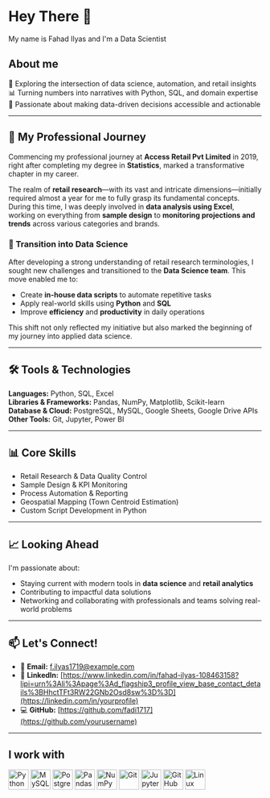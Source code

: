 <h1 align="left">Hey There 👋</h1>

<p align="left">My name is Fahad Ilyas and I'm a Data Scientist</p>

<h2 align="left">About me</h2>

🚀 Exploring the intersection of data science, automation, and retail insights  
📊 Turning numbers into narratives with Python, SQL, and domain expertise  
🧠 Passionate about making data-driven decisions accessible and actionable  

---

## 🧭 My Professional Journey

Commencing my professional journey at **Access Retail Pvt Limited** in 2019, right after completing my degree in **Statistics**, marked a transformative chapter in my career.

The realm of **retail research**—with its vast and intricate dimensions—initially required almost a year for me to fully grasp its fundamental concepts. During this time, I was deeply involved in **data analysis using Excel**, working on everything from **sample design** to **monitoring projections and trends** across various categories and brands.

### 🚀 Transition into Data Science

After developing a strong understanding of retail research terminologies, I sought new challenges and transitioned to the **Data Science team**. This move enabled me to:

- Create **in-house data scripts** to automate repetitive tasks  
- Apply real-world skills using **Python** and **SQL**  
- Improve **efficiency** and **productivity** in daily operations

This shift not only reflected my initiative but also marked the beginning of my journey into applied data science.

---

## 🛠 Tools & Technologies

**Languages:** Python, SQL, Excel  
**Libraries & Frameworks:** Pandas, NumPy, Matplotlib, Scikit-learn  
**Database & Cloud:** PostgreSQL, MySQL, Google Sheets, Google Drive APIs  
**Other Tools:** Git, Jupyter, Power BI  

---

## 📊 Core Skills

- Retail Research & Data Quality Control  
- Sample Design & KPI Monitoring  
- Process Automation & Reporting  
- Geospatial Mapping (Town Centroid Estimation)  
- Custom Script Development in Python  

---

## 📈 Looking Ahead

I'm passionate about:

- Staying current with modern tools in **data science** and **retail analytics**  
- Contributing to impactful data solutions  
- Networking and collaborating with professionals and teams solving real-world problems  

---

## 📫 Let's Connect!

- 📧 **Email:** [f.ilyas1719@example.com](Email)  
- 💼 **LinkedIn:** [https://www.linkedin.com/in/fahad-ilyas-108463158?lipi=urn%3Ali%3Apage%3Ad_flagship3_profile_view_base_contact_details%3BHhctTFt3RW22GNb2Osd8sw%3D%3D](https://linkedin.com/in/yourprofile)  
- 💻 **GitHub:** [https://github.com/fadi1717](https://github.com/yourusername)  

---

<h2 align="left">I work with</h2>

<div align="left">
  <img src="https://cdn.jsdelivr.net/gh/devicons/devicon/icons/python/python-original.svg" height="40" alt="Python" />
  <img src="https://cdn.jsdelivr.net/gh/devicons/devicon/icons/mysql/mysql-original.svg" height="40" alt="MySQL" />
  <img src="https://cdn.jsdelivr.net/gh/devicons/devicon/icons/postgresql/postgresql-original.svg" height="40" alt="PostgreSQL" />
  <img src="https://cdn.jsdelivr.net/gh/devicons/devicon/icons/pandas/pandas-original.svg" height="40" alt="Pandas" />
  <img src="https://cdn.jsdelivr.net/gh/devicons/devicon/icons/numpy/numpy-original.svg" height="40" alt="NumPy" />
  <img src="https://cdn.jsdelivr.net/gh/devicons/devicon/icons/git/git-original.svg" height="40" alt="Git" />
  <img src="https://cdn.jsdelivr.net/gh/devicons/devicon/icons/jupyter/jupyter-original.svg" height="40" alt="Jupyter" />
  <img src="https://cdn.jsdelivr.net/gh/devicons/devicon/icons/github/github-original.svg" height="40" alt="GitHub" />
  <img src="https://cdn.jsdelivr.net/gh/devicons/devicon/icons/linux/linux-original.svg" height="40" alt="Linux" />
</div>
